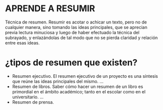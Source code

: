 # APRENDE A RESUMIR
Técnica de resumen. Resumir es acotar o achicar un texto, pero no de cualquier manera, sino tomando las ideas principales, que se aprecian previa lectura minuciosa y luego de haber efectuado la técnica del subrayado, y enlazándolas de tal modo que no se pierda claridad y relación entre esas ideas.

# ¿tipos de resumen que existen?

* Resumen ejecutivo. El resumen ejecutivo de un proyecto es una síntesis que reúne las ideas principales del mismo. ...
* Resumen de libros. Saber cómo hacer un resumen de un libro es primordial en el ámbito académico; tanto en el escolar como en el universitario. ...
* Resumen de prensa.
